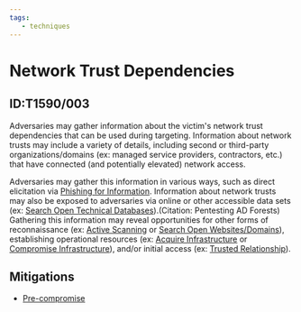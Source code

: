 ```yaml
---
tags:
   - techniques
---
```

# Network Trust Dependencies
## ID:T1590/003
Adversaries may gather information about the victim's network trust dependencies that can be used during targeting. Information about network trusts may include a variety of details, including second or third-party organizations/domains (ex: managed service providers, contractors, etc.) that have connected (and potentially elevated) network access.

Adversaries may gather this information in various ways, such as direct elicitation via [Phishing for Information](techniques/T1598). Information about network trusts may also be exposed to adversaries via online or other accessible data sets (ex: [Search Open Technical Databases](techniques/T1596)).(Citation: Pentesting AD Forests) Gathering this information may reveal opportunities for other forms of reconnaissance (ex: [Active Scanning](techniques/T1595) or [Search Open Websites/Domains](techniques/T1593)), establishing operational resources (ex: [Acquire Infrastructure](techniques/T1583) or [Compromise Infrastructure](techniques/T1584)), and/or initial access (ex: [Trusted Relationship](techniques/T1199)).
## Mitigations
* [Pre-compromise](mitigations/M1056)
